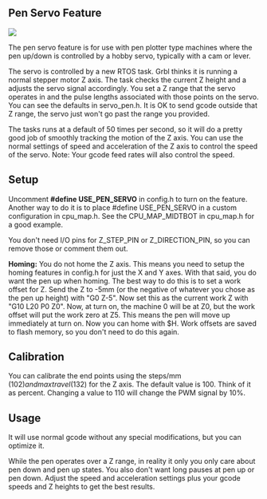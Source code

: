 ## Pen Servo Feature

![](http://www.buildlog.net/blog/wp-content/uploads/2018/11/pen_ex.png)

The pen servo feature is for use with pen plotter type machines where the pen up/down is controlled by a hobby servo, typically with a cam or lever.

The servo is controlled by a new RTOS task. Grbl thinks it is running a normal stepper motor Z axis. The task checks the current Z height and a adjusts the servo signal accordingly. You set a Z range that the servo operates in and the pulse lengths associated with those points on the servo. You can see the defaults in servo_pen.h. It is OK to send gcode outside that Z range, the servo just won't go past the range you provided.

The tasks runs at a default of 50 times per second, so it will do a pretty good job of smoothly tracking the motion of the Z axis. You can use the normal settings of speed and acceleration of the Z axis to control the speed of the servo. Note: Your gcode feed rates will also control the speed.

## Setup

Uncomment **#define USE_PEN_SERVO** in config.h to turn on the feature. Another way to do it is to place #define USE_PEN_SERVO in a custom configuration in cpu_map.h. See the CPU_MAP_MIDTBOT in cpu_map.h for a good example.

You don't need I/O pins for Z_STEP_PIN or Z_DIRECTION_PIN, so you can remove those or comment them out.

**Homing:** You do not home the Z axis. This means you need to setup the homing features in config.h for just the X and Y axes.  With that said, you do want the pen up when homing. The best way to do this is to set a work offset for Z.  Send the Z to -5mm (or the negative of whatever you chose as the pen up height) with "G0 Z-5". Now set this as the current work Z with "G10 L20 P0 Z0". Now, at turn on, the machine 0 will be at Z0, but the work offset will put the work zero at Z5. This means the pen will move up immediately at turn on. Now you can home with $H. Work offsets are saved to flash memory, so you don't need to do this again.

## Calibration

You can calibrate the end points using the steps/mm ($102) and max travel ($132) for the Z axis. The default value is 100. Think of it as percent. Changing a value to 110 will change the PWM signal by 10%. 

## Usage

It will use normal gcode without any special modifications, but you can optimize it.

While the pen operates over a Z range, in reality it only you only care about pen down and pen up states. You also don't want long pauses at pen up or pen down. Adjust the speed and acceleration settings plus your gcode speeds and Z heights to get the best results.







